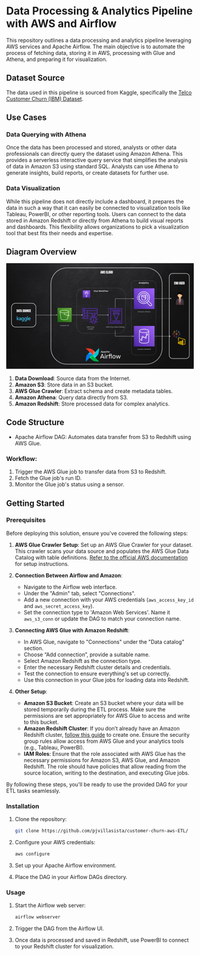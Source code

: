 # Data Processing & Analytics Pipeline with AWS and Airflow

This repository outlines a data processing and analytics pipeline leveraging AWS services and Apache Airflow. The main objective is to automate the process of fetching data, storing it in AWS, processing with Glue and Athena, and preparing it for visualization.

## Dataset Source

The data used in this pipeline is sourced from Kaggle, specifically the [Telco Customer Churn (IBM) Dataset](https://www.kaggle.com/datasets/yeanzc/telco-customer-churn-ibm-dataset?resource=download).

## Use Cases

### Data Querying with Athena

Once the data has been processed and stored, analysts or other data professionals can directly query the dataset using Amazon Athena. This provides a serverless interactive query service that simplifies the analysis of data in Amazon S3 using standard SQL. Analysts can use Athena to generate insights, build reports, or create datasets for further use.

### Data Visualization

While this pipeline does not directly include a dashboard, it prepares the data in such a way that it can easily be connected to visualization tools like Tableau, PowerBI, or other reporting tools. Users can connect to the data stored in Amazon Redshift or directly from Athena to build visual reports and dashboards. This flexibility allows organizations to pick a visualization tool that best fits their needs and expertise.

## Diagram Overview

![Pipeline Diagram](aws_churn_pipeline.pptx.svg)

1. **Data Download**: Source data from the Internet.
2. **Amazon S3**: Store data in an S3 bucket.
3. **AWS Glue Crawler**: Extract schema and create metadata tables.
4. **Amazon Athena**: Query data directly from S3.
5. **Amazon Redshift**: Store processed data for complex analytics.

## Code Structure

- Apache Airflow DAG: Automates data transfer from S3 to Redshift using AWS Glue.

### Workflow:

1. Trigger the AWS Glue job to transfer data from S3 to Redshift.
2. Fetch the Glue job's run ID.
3. Monitor the Glue job's status using a sensor.

## Getting Started

### Prerequisites

Before deploying this solution, ensure you've covered the following steps:

1. **AWS Glue Crawler Setup**: Set up an AWS Glue Crawler for your dataset. This crawler scans your data source and populates the AWS Glue Data Catalog with table definitions. [Refer to the official AWS documentation](https://docs.aws.amazon.com/glue/latest/dg/add-crawler.html) for setup instructions.

2. **Connection Between Airflow and Amazon**:
    - Navigate to the Airflow web interface.
    - Under the "Admin" tab, select "Connections".
    - Add a new connection with your AWS credentials (`aws_access_key_id` and `aws_secret_access_key`).
    - Set the connection type to 'Amazon Web Services'. Name it `aws_s3_conn` or update the DAG to match your connection name.

3. **Connecting AWS Glue with Amazon Redshift**:
    - In AWS Glue, navigate to "Connections" under the "Data catalog" section.
    - Choose “Add connection”, provide a suitable name.
    - Select Amazon Redshift as the connection type.
    - Enter the necessary Redshift cluster details and credentials.
    - Test the connection to ensure everything's set up correctly.
    - Use this connection in your Glue jobs for loading data into Redshift.

4. **Other Setup**:
    - **Amazon S3 Bucket**: Create an S3 bucket where your data will be stored temporarily during the ETL process. Make sure the permissions are set appropriately for AWS Glue to access and write to this bucket.
    - **Amazon Redshift Cluster**: If you don’t already have an Amazon Redshift cluster, [follow this guide](https://docs.aws.amazon.com/redshift/latest/gsg/rs-gsg-launch-sample-cluster.html) to create one. Ensure the security group rules allow access from AWS Glue and your analytics tools (e.g., Tableau, PowerBI).
    - **IAM Roles**: Ensure that the role associated with AWS Glue has the necessary permissions for Amazon S3, AWS Glue, and Amazon Redshift. The role should have policies that allow reading from the source location, writing to the destination, and executing Glue jobs.

By following these steps, you'll be ready to use the provided DAG for your ETL tasks seamlessly.

### Installation

1. Clone the repository:
   ```bash
   git clone https://github.com/pjvillasista/customer-churn-aws-ETL/
   ```

2. Configure your AWS credentials:
   ```bash
   aws configure
   ```

3. Set up your Apache Airflow environment.

4. Place the DAG in your Airflow DAGs directory.

### Usage

1. Start the Airflow web server:
   ```bash
   airflow webserver
   ```

2. Trigger the DAG from the Airflow UI.

3. Once data is processed and saved in Redshift, use PowerBI to connect to your Redshift cluster for visualization.
